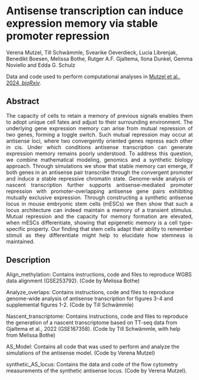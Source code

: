 # Antisense transcription can induce expression memory via stable promoter repression
Verena Mutzel, Till Schwämmle, Svearike Oeverdieck, Lucia Librenjak, Benedikt Boesen, Melissa Bothe, Rutger A.F. Gjaltema, Ilona Dunkel, Gemma Noviello and Edda G. Schulz 

Data and code used to perform computational analyses in [Mutzel et al., 2024, *bioRxiv*](https://www.biorxiv.org/content/10.1101/2024.03.06.583761v1).


## Abstract
<p align="justify">The capacity of cells to retain a memory of previous signals enables them to adopt unique cell fates and adjust to their surrounding environment. The underlying gene expression memory can arise from mutual repression of two genes, forming a toggle switch. Such mutual repression may occur at antisense loci, where two convergently oriented genes repress each other in cis. Under which conditions antisense transcription can generate expression memory remains poorly understood. To address this question, we combine mathematical modeling, genomics and a synthetic biology approach. Through simulations we show that stable memory can emerge, if both genes in an antisense pair transcribe through the convergent promoter and induce a stable repressive chromatin state. Genome-wide analysis of nascent transcription further supports antisense-mediated promoter repression with promoter-overlapping antisense gene pairs exhibiting mutually exclusive expression. Through constructing a synthetic antisense locus in mouse embryonic stem cells (mESCs) we then show that such a locus architecture can indeed maintain a memory of a transient stimulus. Mutual repression and the capacity for memory formation are elevated, when mESCs differentiate, showing that epigenetic memory is a cell type-specific property. Our finding that stem cells adapt their ability to remember stimuli as they differentiate might help to elucidate how stemness is maintained.</p>


## Description
Align_methylation: Contains instructions, code and files to reproduce WGBS data alignment (GSE253792). (Code by Melissa Bothe)

Analyze_overlaps: Contains instructions, code and files to reproduce genome-wide analysis of antisense transcription for figures 3-4 and supplemental figures 1-2. (Code by Till Schwämmle)

Nascent_transcriptome: Contains instructions, code and files to reproduce the generation of a nascent transcriptome based on TT-seq data from Gjaltema et al., 2022 (GSE167358). (Code by Till Schwämmle, with help from Melissa Bothe)

AS_Model: Contains all code that was used to perform and analyze the simulations of the antisense model. (Code by Verena Mutzel)

synthetic_AS_locus: Contains the data and code of the flow cytometry measurements of the synthetic antisense locus. (Code by Verena Mutzel).



